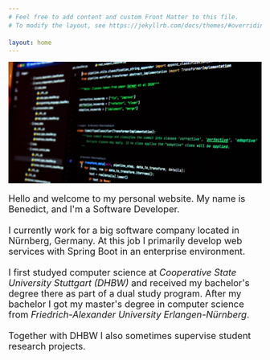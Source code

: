 ```yaml
---
# Feel free to add content and custom Front Matter to this file.
# To modify the layout, see https://jekyllrb.com/docs/themes/#overriding-theme-defaults

layout: home
---
```

<div
    style="
        max-height: 350px;
        max-width: 700px;
        overflow: hidden;
    "
>
<img img src="/resources/home_pic.jpg" alt="Home pic">
</div>
<br>

<font size="4.5">
Hello and welcome to my personal website. My name is Benedict, and I'm a Software Developer. <br/><br/>
I currently work for a big software company located in Nürnberg, Germany. At this job I primarily develop web services with Spring Boot in an enterprise environment.<br/><br/>
I first studyed computer science at <i>Cooperative State University Stuttgart (DHBW)</i> and received my bachelor's degree there as part of a dual study program. After my bachelor I got my master's degree in computer science from <i>Friedrich-Alexander University Erlangen-Nürnberg</i>.<br/><br/>
Together with DHBW I also sometimes supervise student research projects.<br/><br/>
</font>
